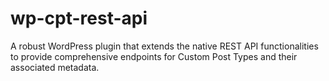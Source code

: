 # wp-cpt-rest-api
A robust WordPress plugin that extends the native REST API functionalities to provide comprehensive endpoints for Custom Post Types and their associated metadata.
